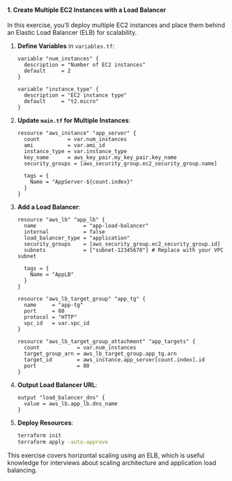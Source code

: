 #### **1. Create Multiple EC2 Instances with a Load Balancer**

In this exercise, you’ll deploy multiple EC2 instances and place them behind an Elastic Load Balancer (ELB) for scalability.

1. **Define Variables** in `variables.tf`:
    ```hcl
    variable "num_instances" {
      description = "Number of EC2 instances"
      default     = 2
    }

    variable "instance_type" {
      description = "EC2 instance type"
      default     = "t2.micro"
    }
    ```

2. **Update `main.tf` for Multiple Instances**:
    ```hcl
    resource "aws_instance" "app_server" {
      count         = var.num_instances
      ami           = var.ami_id
      instance_type = var.instance_type
      key_name      = aws_key_pair.my_key_pair.key_name
      security_groups = [aws_security_group.ec2_security_group.name]

      tags = {
        Name = "AppServer-${count.index}"
      }
    }
    ```

3. **Add a Load Balancer**:
    ```hcl
    resource "aws_lb" "app_lb" {
      name               = "app-load-balancer"
      internal           = false
      load_balancer_type = "application"
      security_groups    = [aws_security_group.ec2_security_group.id]
      subnets            = ["subnet-12345678"] # Replace with your VPC subnet

      tags = {
        Name = "AppLB"
      }
    }

    resource "aws_lb_target_group" "app_tg" {
      name     = "app-tg"
      port     = 80
      protocol = "HTTP"
      vpc_id   = var.vpc_id
    }

    resource "aws_lb_target_group_attachment" "app_targets" {
      count            = var.num_instances
      target_group_arn = aws_lb_target_group.app_tg.arn
      target_id        = aws_instance.app_server[count.index].id
      port             = 80
    }
    ```

4. **Output Load Balancer URL**:
    ```hcl
    output "load_balancer_dns" {
      value = aws_lb.app_lb.dns_name
    }
    ```

5. **Deploy Resources**:
    ```bash
    terraform init
    terraform apply -auto-approve
    ```

This exercise covers horizontal scaling using an ELB, which is useful knowledge for interviews about scaling architecture and application load balancing.
